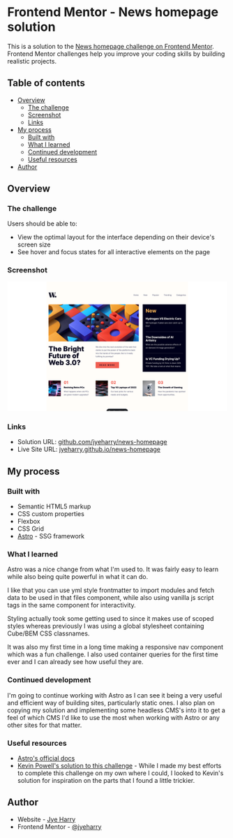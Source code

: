 # Frontend Mentor - News homepage solution

This is a solution to the [News homepage challenge on Frontend Mentor](https://www.frontendmentor.io/challenges/news-homepage-H6SWTa1MFl). Frontend Mentor challenges help you improve your coding skills by building realistic projects. 

## Table of contents

- [Overview](#overview)
  - [The challenge](#the-challenge)
  - [Screenshot](#screenshot)
  - [Links](#links)
- [My process](#my-process)
  - [Built with](#built-with)
  - [What I learned](#what-i-learned)
  - [Continued development](#continued-development)
  - [Useful resources](#useful-resources)
- [Author](#author)

## Overview

### The challenge

Users should be able to:

- View the optimal layout for the interface depending on their device's screen size
- See hover and focus states for all interactive elements on the page

### Screenshot

![](./screenshot.png)

### Links

- Solution URL: [github.com/jyeharry/news-homepage](https://github.com/jyeharry/news-homepage)
- Live Site URL: [jyeharry.github.io/news-homepage](https://jyeharry.github.io/news-homepage)

## My process

### Built with

- Semantic HTML5 markup
- CSS custom properties
- Flexbox
- CSS Grid
- [Astro](https://astro.build/) - SSG framework

### What I learned

Astro was a nice change from what I'm used to. It was fairly easy to learn while also being quite powerful in what it can do.

I like that you can use yml style frontmatter to import modules and fetch data to be used in that files component, while also using vanilla js script tags in the same component for interactivity.

Styling actually took some getting used to since it makes use of scoped styles whereas previously I was using a global stylesheet containing Cube/BEM CSS classnames.

It was also my first time in a long time making a responsive nav component which was a fun challenge. I also used container queries for the first time ever and I can already see how useful they are.

### Continued development

I'm going to continue working with Astro as I can see it being a very useful and efficient way of building sites, particularly static ones. I also plan on copying my solution and implementing some headless CMS's into it to get a feel of which CMS I'd like to use the most when working with Astro or any other sites for that matter.

### Useful resources

- [Astro's official docs](https://docs.astro.build/en/getting-started/)
- [Kevin Powell's solution to this challenge](https://www.youtube.com/watch?v=Thudicbgqtg) - While I made my best efforts to complete this challenge on my own where I could, I looked to Kevin's solution for inspiration on the parts that I found a little trickier.

## Author

- Website - [Jye Harry](https://jyeharry.github.io/)
- Frontend Mentor - [@jyeharry](https://www.frontendmentor.io/profile/jyeharry)

